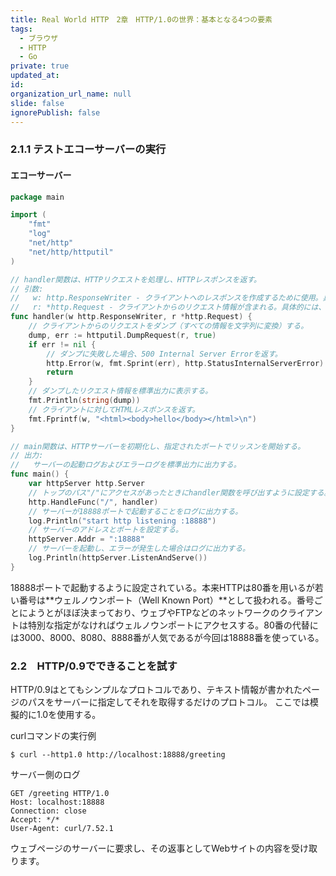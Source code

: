 ```yaml
---
title: Real World HTTP　2章　HTTP/1.0の世界：基本となる4つの要素
tags:
  - ブラウザ
  - HTTP
  - Go
private: true
updated_at: 
id: 
organization_url_name: null
slide: false
ignorePublish: false
---
```


### 2.1.1 テストエコーサーバーの実行

#### エコーサーバー
```go
package main

import (
    "fmt"
    "log"
    "net/http"
    "net/http/httputil"
)

// handler関数は、HTTPリクエストを処理し、HTTPレスポンスを返す。
// 引数:
//   w: http.ResponseWriter - クライアントへのレスポンスを作成するために使用。具体的には、レスポンスのヘッダ、ステータスコード、ボディなどを設定・送信するために使う。
//   r: *http.Request - クライアントからのリクエスト情報が含まれる。具体的には、メソッド、URL、ヘッダ、ボディなどが含まれる。
func handler(w http.ResponseWriter, r *http.Request) {
    // クライアントからのリクエストをダンプ（すべての情報を文字列に変換）する。
    dump, err := httputil.DumpRequest(r, true)
    if err != nil {
        // ダンプに失敗した場合、500 Internal Server Errorを返す。
        http.Error(w, fmt.Sprint(err), http.StatusInternalServerError)
        return
    }
    // ダンプしたリクエスト情報を標準出力に表示する。
    fmt.Println(string(dump))
    // クライアントに対してHTMLレスポンスを返す。
    fmt.Fprintf(w, "<html><body>hello</body></html>\n")
}

// main関数は、HTTPサーバーを初期化し、指定されたポートでリッスンを開始する。
// 出力:
//   サーバーの起動ログおよびエラーログを標準出力に出力する。
func main() {
    var httpServer http.Server
    // トップのパス"/"にアクセスがあったときにhandler関数を呼び出すように設定する。
    http.HandleFunc("/", handler)
    // サーバーが18888ポートで起動することをログに出力する。
    log.Println("start http listening :18888")
    // サーバーのアドレスとポートを設定する。
    httpServer.Addr = ":18888"
    // サーバーを起動し、エラーが発生した場合はログに出力する。
    log.Println(httpServer.ListenAndServe())
}
```

18888ポートで起動するように設定されている。本来HTTPは80番を用いるが若い番号は**ウェルノウンポート（Well Known Port）**として扱われる。番号ごとにようとがほぼ決まっており、ウェブやFTPなどのネットワークのクライアントは特別な指定がなければウェルノウンポートにアクセスする。80番の代替には3000、8000、8080、8888番が人気であるが今回は18888番を使っている。

### 2.2　HTTP/0.9でできることを試す

HTTP/0.9はとてもシンプルなプロトコルであり、テキスト情報が書かれたページのパスをサーバーに指定してそれを取得するだけのプロトコル。
ここでは模擬的に1.0を使用する。

curlコマンドの実行例
```shell-session
$ curl --http1.0 http://localhost:18888/greeting
```

サーバー側のログ
```
GET /greeting HTTP/1.0
Host: localhost:18888
Connection: close
Accept: */*
User-Agent: curl/7.52.1
```

ウェブページのサーバーに要求し、その返事としてWebサイトの内容を受け取ります。
